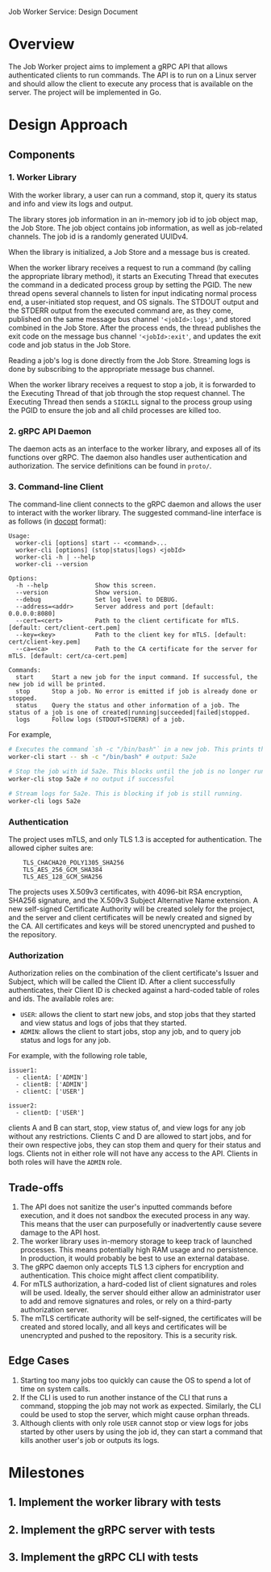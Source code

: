 Job Worker Service: Design Document

# Overview
The Job Worker project aims to implement a gRPC API that allows authenticated clients to run commands. The API is to run on a Linux server and should allow the client to execute any process that is available on the server. The project will be implemented in Go.

# Design Approach
## Components
### 1. Worker Library
With the worker library, a user can run a command, stop it, query its status and info and view its logs and output.

The library stores job information in an in-memory job id to job object map, the Job Store. The job object contains job information, as well as job-related channels. The job id is a randomly generated UUIDv4.

When the library is initialized, a Job Store and a message bus is created.

When the worker library receives a request to run a command (by calling the appropriate library method), it starts an Executing Thread that executes the command in a dedicated process group by setting the PGID. The new thread opens several channels to listen for input indicating normal process end, a user-initiated stop request, and OS signals. The STDOUT output and the STDERR output from the executed command are, as they come, published on the same message bus channel `'<jobId>:logs'`, and stored combined in the Job Store. After the process ends, the thread publishes the exit code on the message bus channel `'<jobId>:exit'`, and updates the exit code and job status in the Job Store.

Reading a job's log is done directly from the Job Store. Streaming logs is done by subscribing to the appropriate message bus channel. 

When the worker library receives a request to stop a job, it is forwarded to the Executing Thread of that job through the stop request channel. The Executing Thread then sends a `SIGKILL` signal to the process group using the PGID to ensure the job and all child processes are killed too.

### 2. gRPC API Daemon
The daemon acts as an interface to the worker library, and exposes all of its functions over gRPC. The daemon also handles user authentication and authorization. The service definitions can be found in `proto/`.

### 3. Command-line Client
The command-line client connects to the gRPC daemon and allows the user to interact with the worker library. The suggested command-line interface is as follows (in [docopt](http://docopt.org/) format):
```
Usage:
  worker-cli [options] start -- <command>...
  worker-cli [options] (stop|status|logs) <jobId>
  worker-cli -h | --help
  worker-cli --version

Options:
  -h --help             Show this screen.
  --version             Show version.
  --debug               Set log level to DEBUG.
  --address=<addr>      Server address and port [default: 0.0.0.0:8080]
  --cert=<cert>         Path to the client certificate for mTLS. [default: cert/client-cert.pem]
  --key=<key>           Path to the client key for mTLS. [default: cert/client-key.pem]
  --ca=<ca>             Path to the CA certificate for the server for mTLS. [default: cert/ca-cert.pem]

Commands:
  start     Start a new job for the input command. If successful, the new job id will be printed.
  stop      Stop a job. No error is emitted if job is already done or stopped.
  status    Query the status and other information of a job. The status of a job is one of created|running|succeeded|failed|stopped.
  logs      Follow logs (STDOUT+STDERR) of a job.
```
For example,
```bash
# Executes the command `sh -c "/bin/bash"` in a new job. This prints the new job id.
worker-cli start -- sh -c "/bin/bash" # output: 5a2e

# Stop the job with id 5a2e. This blocks until the job is no longer running.
worker-cli stop 5a2e # no output if successful

# Stream logs for 5a2e. This is blocking if job is still running.
worker-cli logs 5a2e
```

### Authentication
The project uses mTLS, and only TLS 1.3 is accepted for authentication. The allowed cipher suites are:
```
	TLS_CHACHA20_POLY1305_SHA256
	TLS_AES_256_GCM_SHA384
	TLS_AES_128_GCM_SHA256
```

The projects uses X.509v3 certificates, with 4096-bit RSA encryption, SHA256 signature, and the X.509v3 Subject Alternative Name extension. A new self-signed Certificate Authority will be created solely for the project, and the server and client certificates will be newly created and signed by the CA. All certificates and keys will be stored unencrypted and pushed to the repository.

### Authorization
Authorization relies on the combination of the client certificate's Issuer and Subject, which will be called the Client ID. After a client successfully authenticates, their Client ID is checked against a hard-coded table of roles and ids. The available roles are:
- `USER`: allows the client to start new jobs, and stop jobs that they started and view status and logs of jobs that they started.
- `ADMIN`: allows the client to start jobs, stop any job, and to query job status and logs for any job.

For example, with the following role table,
```
issuer1:
  - clientA: ['ADMIN']
  - clientB: ['ADMIN']
  - clientC: ['USER']

issuer2:
  - clientD: ['USER']
```
clients A and B can start, stop, view status of, and view logs for any job without any restrictions. Clients C and D are allowed to start jobs, and for their own respective jobs, they can stop them and query for their status and logs. Clients not in either role will not have any access to the API. Clients in both roles will have the `ADMIN` role.

## Trade-offs
1. The API does not sanitize the user's inputted commands before execution, and it does not sandbox the executed process in any way. This means that the user can purposefully or inadvertently cause severe damage to the API host.
2. The worker library uses in-memory storage to keep track of launched processes. This means potentially high RAM usage and no persistence. In production, it would probably be best to use an external database.
3. The gRPC daemon only accepts TLS 1.3 ciphers for encryption and authentication. This choice might affect client compatibility.
4. For mTLS authorization, a hard-coded list of client signatures and roles will be used. Ideally, the server should either allow an administrator user to add and remove signatures and roles, or rely on a third-party authorization server.
5. The mTLS certificate authority will be self-signed, the certificates will be created and stored locally, and all keys and certificates will be unencrypted and pushed to the repository. This is a security risk.

## Edge Cases
1. Starting too many jobs too quickly can cause the OS to spend a lot of time on system calls.
2. If the CLI is used to run another instance of the CLI that runs a command, stopping the job may not work as expected. Similarly, the CLI could be used to stop the server, which might cause orphan threads.
3. Although clients with only role `USER` cannot stop or view logs for jobs started by other users by using the job id, they can start a command that kills another user's job or outputs its logs.

# Milestones
## 1. Implement the worker library with tests
## 2. Implement the gRPC server with tests
## 3. Implement the gRPC CLI with tests

